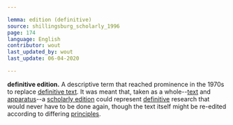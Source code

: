 ```yaml
---

lemma: edition (definitive)
source: shillingsburg_scholarly_1996
page: 174
language: English
contributor: wout
last_updated_by: wout
last_update: 06-04-2020

---
```


**definitive edition.** A descriptive term that reached prominence in the 1970s to replace [definitive text](textDefinitive.html). It was meant that, taken as a whole--[text](text.html) and [apparatus](apparatus.html)--a [scholarly edition](editionScholarly.html) could represent [definitive](definitive.html) research that would never have to be done again, though the text itself might be re-edited according to differing [principles](editorialPrinciples.html).
